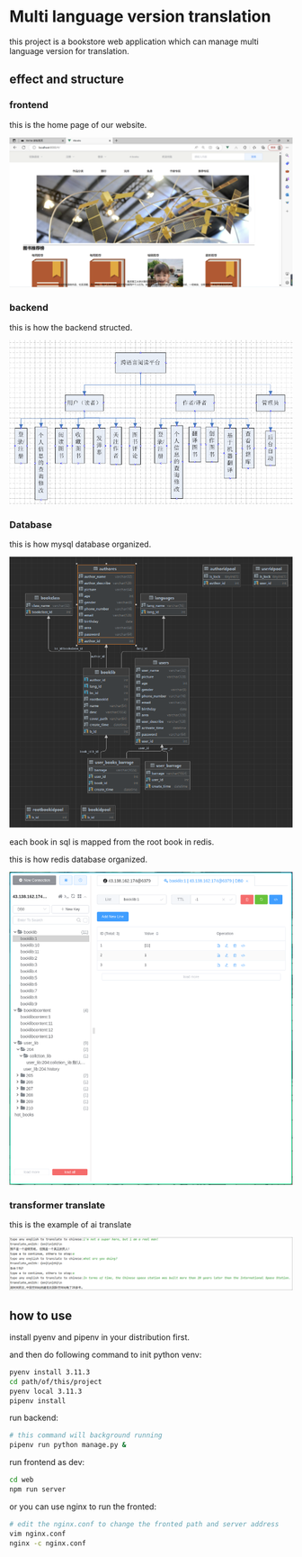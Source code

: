 # Multi language version translation

this project is a bookstore web application which can manage multi language version for translation.

## effect and structure

### frontend

this is the home page of our website.

![](pic/d2130c70f6177701f5afc04a7707c495.png)

### backend

this is how the backend structed.

![](pic/系统架构图.png)

### Database

this is how mysql database organized.

![](pic/img_1.png)

each book in sql is mapped from the root book in redis.

this is how redis database organized.

![](pic/img.png)

### transformer translate

this is the example of ai translate

![](pic/img_2.png)

## how to use

install pyenv and pipenv in your distribution first.

and then do following command to init python venv:

```bash
pyenv install 3.11.3
cd path/of/this/project
pyenv local 3.11.3
pipenv install
```

run backend:

```bash
# this command will background running
pipenv run python manage.py &
```

run frontend as dev:

```bash
cd web
npm run server
```

or you can use nginx to run the fronted:

```bash
# edit the nginx.conf to change the fronted path and server address
vim nginx.conf
nginx -c nginx.conf
```
